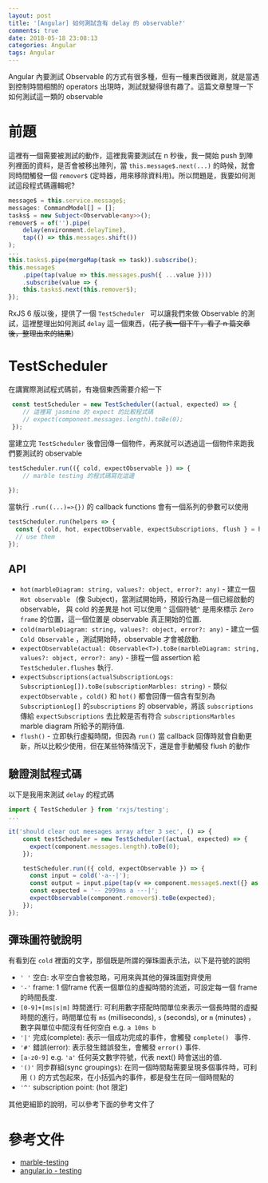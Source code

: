 ```yaml
---
layout: post
title: '[Angular] 如何測試含有 delay 的 observable?'
comments: true
date: 2018-05-18 23:08:13
categories: Angular
tags: Angular
---
```


Angular 內要測試 Observable 的方式有很多種，但有一種東西很難測，就是當遇到控制時間相關的 operators 出現時，測試就變得很有趣了。這篇文章整理一下如何測試這一類的 observable

<!-- more -->

# 前題

這裡有一個需要被測試的動作，這裡我需要測試在 n 秒後，我一開始 push 到陣列裡面的資料，是否會被移出陣列，當 `this.message$.next(...)` 的時候，就會同時間觸發一個 `remover$` (定時器，用來移除資料用)。所以問題是，我要如何測試這段程式碼邏輯呢?

```typescript
message$ = this.service.message$;
messages: CommandModel[] = [];
tasks$ = new Subject<Observable<any>>();
remover$ = of('').pipe(
    delay(environment.delayTime),
    tap(() => this.messages.shift())
);
...
this.tasks$.pipe(mergeMap(task => task)).subscribe();
this.message$
    .pipe(tap(value => this.messages.push({ ...value })))
    .subscribe(value => {
    this.tasks$.next(this.remover$);
});
```

RxJS 6 版以後，提供了一個 `TestScheduler ` 可以讓我們來做 Observable 的測試，這裡整理出如何測試 `delay` 這一個東西，(~~花了我一個下午，看了 n 篇文章後，整理出來的結果~~)

# TestScheduler

在講實際測試程式碼前，有幾個東西需要介紹一下

```typescript
 const testScheduler = new TestScheduler((actual, expected) => {
    // 這裡寫 jasmine 的 expect 的比較程式碼
    // expect(component.messages.length).toBe(0);
 });
```

當建立完 `TestScheduler` 後會回傳一個物件，再來就可以透過這一個物件來跑我們要測試的 observable

```typescript
testScheduler.run(({ cold, expectObservable }) => {
	// marble testing 的程式碼寫在這邊
    
});
```

當執行 `.run((...)=>{})` 的 callback functions 會有一個系列的參數可以使用

```typescript
testScheduler.run(helpers => {
  const { cold, hot, expectObservable, expectSubscriptions, flush } = helpers;
  // use them
});
```

## API

* `hot(marbleDiagram: string, values?: object, error?: any)` - 建立一個 `Hot observable ` (像 Subject)，當測試開始時，預設行為是一個已經啟動的 observable， 與 cold 的差異是 hot 可以使用 `^` 這個符號`^` 是用來標示 `Zero frame` 的位置，這一個位置是 observable 真正開始的位置.
* `cold(marbleDiagram: string, values?: object, error?: any)` - 建立一個 `Cold Observable` ，測試開始時，observable 才會被啟動.
* `expectObservable(actual: Observable<T>).toBe(marbleDiagram: string, values?: object, error?: any)` - 排程一個 assertion 給 `TestScheduler.flushes` 執行.
* `expectSubscriptions(actualSubscriptionLogs: SubscriptionLog[]).toBe(subscriptionMarbles: string)` - 類似 `expectObservable` ，`cold()` 和 `hot()` 都會回傳一個含有型別為 `SubscriptionLog[]` 的`subscriptions` 的 observable，將該  `subscriptions` 傳給 `expectSubscriptions`  去比較是否有符合 `subscriptionsMarbles` marble diagram 所給予的期待值. 
* `flush()` - 立即執行虛擬時間，但因為 `run()` 當 callback 回傳時就會自動更新，所以比較少使用，但在某些特殊情況下，還是會手動觸發 flush 的動作

## 驗證測試程式碼

以下是我用來測試 `delay` 的程式碼

```typescript
import { TestScheduler } from 'rxjs/testing';
...

it('should clear out meesages array after 3 sec', () => {
    const testScheduler = new TestScheduler((actual, expected) => {
      expect(component.messages.length).toBe(0);
    });

    testScheduler.run(({ cold, expectObservable }) => {
      const input = cold('-a--|');
      const output = input.pipe(tap(v => component.message$.next({} as any)));
      const expected = '-- 2999ms a ---|';
      expectObservable(component.remover$).toBe(expected);
    });
});
```

## 彈珠圖符號說明

有看到在 `cold` 裡面的文字，那個既是所謂的彈珠圖表示法，以下是符號的說明

* `' '` 空白: 水平空白會被忽略，可用來與其他的彈珠圖對齊使用
* `'-'` frame: 1 個frame 代表一個單位的虛擬時間的流逝，可設定每一個 frame 的時間長度.
* `[0-9]+[ms|s|m]` 時間進行: 可利用數字搭配時間單位來表示一個長時間的虛擬時間的進行，時間單位有 `ms` (milliseconds), `s` (seconds), or `m` (minutes) ，數字與單位中間沒有任何空白 e.g. `a 10ms b`
* `'|'` 完成(complete): 表示一個成功完成的事件，會觸發 `complete() ` 事件.
* `'#'` 錯誤(error): 表示發生錯誤發生，會觸發 `error()` 事件.
* `[a-z0-9]` e.g. `'a'`  任何英文數字符號，代表 next() 時會送出的值.
* `'()'` 同步群組(sync groupings): 在同一個時間點需要呈現多個事件時，可利用 `()` 的方式包起來，在小括弧內的事件，都是發生在同一個時間點的
* `'^'` subscription point: (hot 限定)

其他更細節的說明，可以參考下面的參考文件了



# 參考文件

* [marble-testing](https://github.com/ReactiveX/rxjs/blob/master/doc/marble-testing.md)
* [angular.io - testing](https://angular.io/guide/testing#component-marble-tests)